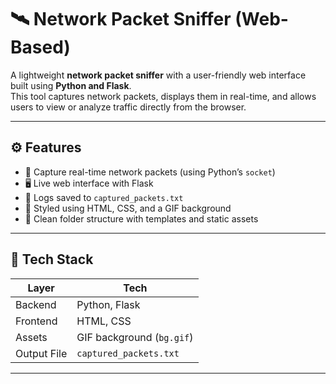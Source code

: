 # 🛰️ Network Packet Sniffer (Web-Based)

A lightweight **network packet sniffer** with a user-friendly web interface built using **Python and Flask**.  
This tool captures network packets, displays them in real-time, and allows users to view or analyze traffic directly from the browser.

---

## ⚙️ Features

- 📡 Capture real-time network packets (using Python’s `socket`)
- 🖥️ Live web interface with Flask
- 📝 Logs saved to `captured_packets.txt`
- 🎨 Styled using HTML, CSS, and a GIF background
- 🧩 Clean folder structure with templates and static assets

---

## 🧠 Tech Stack

| Layer        | Tech                       |
|--------------|----------------------------|
| Backend      | Python, Flask              |
| Frontend     | HTML, CSS                  |
| Assets       | GIF background (`bg.gif`)  |
| Output File  | `captured_packets.txt`     |

---

